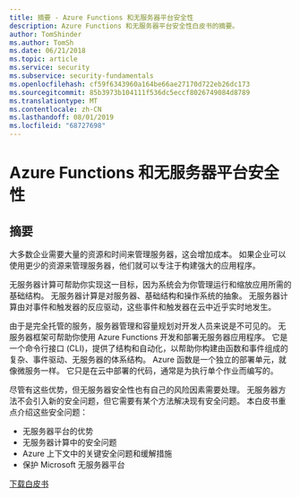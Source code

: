 ```yaml
---
title: 摘要 - Azure Functions 和无服务器平台安全性
description: Azure Functions 和无服务器平台安全性白皮书的摘要。
author: TomShinder
ms.author: TomSh
ms.date: 06/21/2018
ms.topic: article
ms.service: security
ms.subservice: security-fundamentals
ms.openlocfilehash: cf59f6343960a164be66ae27170d722eb26dc173
ms.sourcegitcommit: 85b3973b104111f536dc5eccf8026749084d8789
ms.translationtype: MT
ms.contentlocale: zh-CN
ms.lasthandoff: 08/01/2019
ms.locfileid: "68727698"
---
```

# <a name="azure-functions-and-serverless-platform-security"></a>Azure Functions 和无服务器平台安全性
## <a name="abstract"></a>摘要
大多数企业需要大量的资源和时间来管理服务器，这会增加成本。 如果企业可以使用更少的资源来管理服务器，他们就可以专注于构建强大的应用程序。  

无服务器计算可帮助你实现这一目标，因为系统会为你管理运行和缩放应用所需的基础结构。 无服务器计算是对服务器、基础结构和操作系统的抽象。 无服务器计算由对事件和触发器的反应驱动，这些事件和触发器在云中近乎实时地发生。 

由于是完全托管的服务，服务器管理和容量规划对开发人员来说是不可见的。 无服务器框架可帮助你使用 Azure Functions 开发和部署无服务器应用程序。 它是一个命令行接口 (CLI)，提供了结构和自动化，以帮助你构建由函数和事件组成的复杂、事件驱动、无服务器的体系结构。 Azure 函数是一个独立的部署单元，就像微服务一样。 它只是在云中部署的代码，通常是为执行单个作业而编写的。

尽管有这些优势，但无服务器安全性也有自己的风险因素需要处理。 无服务器方法不会引入新的安全问题，但它需要有某个方法解决现有安全问题。 本白皮书重点介绍这些安全问题： 
* 无服务器平台的优势
* 无服务器计算中的安全问题
* Azure 上下文中的关键安全问题和缓解措施
* 保护 Microsoft 无服务器平台

[下载白皮书](https://azure.microsoft.com/mediahandler/files/resourcefiles/azure-functions-serverless-platform-security/Microsoft%20Serverless%20Platform.pdf)

